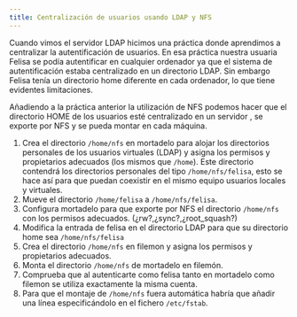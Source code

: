 ```yaml
---
title: Centralización de usuarios usando LDAP y NFS
---
```


Cuando vimos el servidor LDAP hicimos una práctica donde aprendimos a centralizar la autentificación de usuarios. En esa práctica nuestra usuaria Felisa se podía autentificar en cualquier ordenador ya que el sistema de autentificación estaba centralizado en un directorio LDAP. Sin embargo Felisa tenía un directorio home diferente en cada ordenador, lo que tiene evidentes limitaciones.

Añadiendo a la práctica anterior la utilización de NFS podemos hacer que el directorio HOME de los usuarios esté centralizado en un servidor , se exporte por NFS y se pueda montar en cada máquina.

1. Crea el directorio `/home/nfs` en mortadelo para alojar los directorios personales de los usuarios virtuales (LDAP) y asigna los permisos y propietarios adecuados (los mismos que `/home`). Este directorio contendrá los directorios personales del tipo `/home/nfs/felisa`, esto se hace así para que puedan coexistir en el mismo equipo usuarios locales y virtuales.
2. Mueve el directorio `/home/felisa` a `/home/nfs/felisa`.
3. Configura mortadelo para que exporte por NFS el directorio `/home/nfs` con los permisos adecuados. (¿rw?,¿sync?,¿root_squash?)
4. Modifica la entrada de felisa en el directorio LDAP para que su directorio home sea `/home/nfs/felisa`
5. Crea el directorio `/home/nfs` en filemon y asigna los permisos y propietarios adecuados.
6. Monta el directorio `/home/nfs` de mortadelo en filemón.
7. Comprueba que al autenticarte como felisa tanto en mortadelo como filemon se utiliza exactamente la misma cuenta.
8. Para que el montaje de `/home/nfs` fuera automática habría que añadir una línea especificándolo en el fichero `/etc/fstab`.
